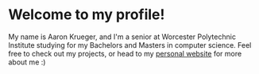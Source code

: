 # Welcome to my profile!
My name is Aaron Krueger, and I'm a senior at Worcester Polytechnic Institute studying for my Bachelors and Masters in computer science. Feel free to check out my projects, or head to my [personal website](https://adkrueger.github.io) for more about me :)
